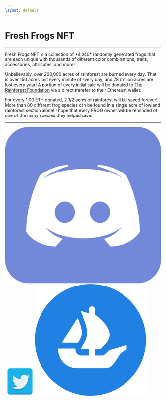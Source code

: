 ```yaml
---
layout: default
---
```

<h1 class="h1">Fresh Frogs NFT</h1><hr>
Fresh Frogs NFT is a collection of *4,040* randomly generated frogs that are each unique with thousands of different color combinations, traits, accessories, attributes, and more! 

Unbelievably, over 200,000 acres of rainforest are burned every day. That is over 150 acres lost every minute of every day, and 78 million acres are lost every year! A portion of every initial sale will be donated to [The Rainforest Foundation](https://rainforestfoundation.org/) via a direct transfer to their Ethereum wallet.

For every 1.00 ETH donated, 2 1/2 acres of rainforest will be saved forever! More than 80 different frog species can be found in a single acre of lowland rainforest section alone! I hope that every FROG owner will be reminded of one of the many species they helped save.
<hr>
<headline><strong><a href="https://discord.gg/t84NyjpS3H"><img class="headLineImg" src="./assets/img/discord.png"></a><a href="https://twitter.com/FreshFrogs_NFT"><img width="96" src="./assets/img/twitter.png"></a><a href="https://twitter.com/FreshFrogs_NFT"><img class="headLineImg" src="./assets/opensea.png"></a></strong></headline>